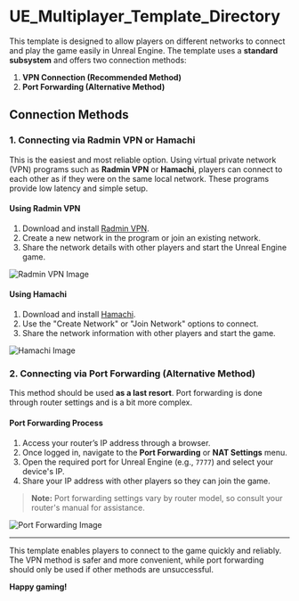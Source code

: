# UE_Multiplayer_Template_Directory
This template is designed to allow players on different networks to connect and play the game easily in Unreal Engine. The template uses a **standard subsystem** and offers two connection methods:

1. **VPN Connection (Recommended Method)**
2. **Port Forwarding (Alternative Method)**

## Connection Methods

### 1. Connecting via Radmin VPN or Hamachi
This is the easiest and most reliable option. Using virtual private network (VPN) programs such as **Radmin VPN** or **Hamachi**, players can connect to each other as if they were on the same local network. These programs provide low latency and simple setup.

#### Using Radmin VPN
1. Download and install [Radmin VPN](https://www.radmin-vpn.com/).
2. Create a new network in the program or join an existing network.
3. Share the network details with other players and start the Unreal Engine game.

![Radmin VPN Image](https://www.radmin-vpn.com/images/overview.png)

#### Using Hamachi
1. Download and install [Hamachi](https://vpn.net/).
2. Use the "Create Network" or "Join Network" options to connect.
3. Share the network information with other players and start the game.

![Hamachi Image](https://www.vpn.net/images/screenshots/windows.png)

### 2. Connecting via Port Forwarding (Alternative Method)
This method should be used **as a last resort**. Port forwarding is done through router settings and is a bit more complex.

#### Port Forwarding Process
1. Access your router’s IP address through a browser.
2. Once logged in, navigate to the **Port Forwarding** or **NAT Settings** menu.
3. Open the required port for Unreal Engine (e.g., `7777`) and select your device's IP.
4. Share your IP address with other players so they can join the game.

> **Note:** Port forwarding settings vary by router model, so consult your router's manual for assistance.

![Port Forwarding Image](https://example.com/portforwarding.png)

---

This template enables players to connect to the game quickly and reliably. The VPN method is safer and more convenient, while port forwarding should only be used if other methods are unsuccessful.

**Happy gaming!**

